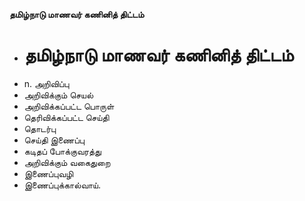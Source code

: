 **தமிழ்நாடு மாணவர் கணினித் திட்டம்**
- # தமிழ்நாடு மாணவர் கணினித் திட்டம்
- n. அறிவிப்பு
- அறிவிக்கும் செயல்
- அறிவிக்கப்பட்ட பொருள்
- தெரிவிக்கப்பட்ட செய்தி
- தொடர்பு
- செய்தி இணைப்பு
- கடிதப் போக்குவரத்து
- அறிவிக்கும் வகைதுறை
- இணைப்புவழி
- இணைப்புக்கால்வாய்.

